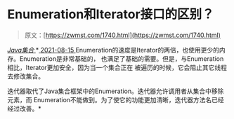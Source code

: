 <!--yml
category: 未分类
date: 0001-01-01 00:00:00
-->

# Enumeration和Iterator接口的区别？

> 原文：[https://zwmst.com/1740.html](https://zwmst.com/1740.html)

   [ *Java集合* ](https://zwmst.com/java%e9%9b%86%e5%90%88)*[ <time datetime="2021-08-15T16:21:46+08:00"> 2021-08-15 </time> ](https://zwmst.com/1740.html)  Enumeration的速度是Iterator的两倍，也使用更少的内存。Enumeration是非常基础的， 也满足了基础的需要。但是，与Enumeration相比，Iterator更加安全，因为当一个集合正在 被遍历的时候，它会阻止其它线程去修改集合。

迭代器取代了Java集合框架中的Enumeration。迭代器允许调用者从集合中移除元素，而 Enumeration不能做到。为了使它的功能更加清晰，迭代器方法名已经经过改善。*